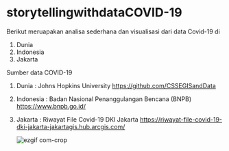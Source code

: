 # storytellingwithdataCOVID-19
Berikut meruapakan analisa sederhana dan visualisasi dari data Covid-19 di
  1. Dunia
  2. Indonesia
  3. Jakarta
  
Sumber data COVID-19

1. Dunia : Johns Hopkins University
   https://github.com/CSSEGISandData
2. Indonesia : Badan Nasional Penanggulangan Bencana (BNPB)
   https://www.bnpb.go.id/
3. Jakarta : Riwayat File Covid-19 DKI Jakarta
   https://riwayat-file-covid-19-dki-jakarta-jakartagis.hub.arcgis.com/
   
   ![ezgif com-crop](https://user-images.githubusercontent.com/52824290/87219097-bd75cc00-c382-11ea-949d-48f717b9a1b6.gif)
   
  
